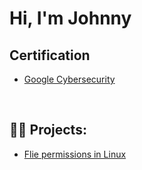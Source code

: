 <h1> Hi, I'm Johnny </h2>

<h2> Certification</h2>

- [Google Cybersecurity](https://www.coursera.org/account/accomplishments/professional-cert/Z3HYNX3VV8L9)
<br />

<h2>👨‍💻 Projects:</h2>

- [Flie permissions in Linux](https://github.com/yamikageARMY/FilePermissionLab/blob/main/README.md) 
<br /> 

